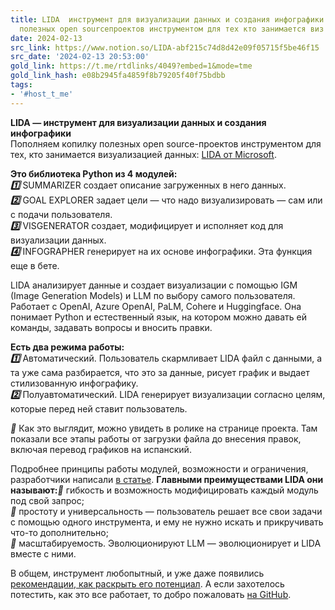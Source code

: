 ```yaml
---
title: LIDA  инструмент для визуализации данных и создания инфографики Пополняем копилку
  полезных open sourceпроектов инструментом для тех кто занимается виз
date: 2024-02-13
src_link: https://www.notion.so/LIDA-abf215c74d8d42e09f05715f5be46f15
src_date: '2024-02-13 20:53:00'
gold_link: https://t.me/rtdlinks/4049?embed=1&mode=tme
gold_link_hash: e08b2945fa4859f8b79205f40f75bdbb
tags:
- '#host_t_me'
---
```


**LIDA — инструмент для визуализации данных и создания инфографики**  
Пополняем копилку полезных open source-проектов инструментом для тех, кто занимается визуализацией данных: [LIDA от Microsoft](https://microsoft.github.io/lida/).  
  
**Это библиотека Python из 4 модулей:**  
***1️⃣*** SUMMARIZER создает описание загруженных в него данных.  
***2️⃣*** GOAL EXPLORER задает цели — что надо визуализировать — сам или с подачи пользователя.  
***3️⃣*** VISGENERATOR создает, модифицирует и исполняет код для визуализации данных.  
***4️⃣*** INFOGRAPHER генерирует на их основе инфографики. Эта функция еще в бете.  
  
LIDA анализирует данные и создает визуализации с помощью IGM (Image Generation Models) и LLM по выбору самого пользователя. Работает с OpenAI, Azure OpenAI, PaLM, Cohere и Huggingface. Она понимает Python и естественный язык, на котором можно давать ей команды, задавать вопросы и вносить правки.  
  
**Есть два режима работы:**  
***1️⃣*** Автоматический. Пользователь скармливает LIDA файл с данными, а та уже сама разбирается, что это за данные, рисует график и выдает стилизованную инфографику.  
***2️⃣*** Полуавтоматический. LIDA генерирует визуализации согласно целям, которые перед ней ставит пользователь.  
  
***👀*** Как это выглядит, можно увидеть в ролике на странице проекта. Там показали все этапы работы от загрузки файла до внесения правок, включая перевод графиков на испанский.  
  
Подробнее принципы работы модулей, возможности и ограничения, разработчики написали [в статье](https://aclanthology.org/2023.acl-demo.11.pdf). **Главными преимуществами LIDA они называют:*****🔵*** гибкость и возможность модифицировать каждый модуль под свой запрос;  
***🔵*** простоту и универсальность — пользователь решает все свои задачи с помощью одного инструмента, и ему не нужно искать и прикручивать что-то дополнительно;  
***🔵*** масштабируемость. Эволюционируют LLM — эволюционирует и LIDA вместе с ними.  
  
В общем, инструмент любопытный, и уже даже появились [рекомендации, как раскрыть его потенциал](https://xthemadgenius.medium.com/how-to-easily-create-cool-charts-and-graphics-with-lida-5c543c9878be). А если захотелось потестить, как это все работает, то добро пожаловать [на GitHub](https://xthemadgenius.medium.com/how-to-easily-create-cool-charts-and-graphics-with-lida-5c543c9878be).